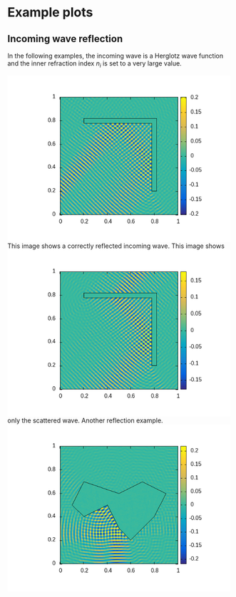 # Example plots

## Incoming wave reflection

In the following examples, the incoming wave is a Herglotz wave function and the inner refraction index $n_i$ is set to a very large value.

<img align='left' width='500' src='scattered+incoming.gif'>
This image shows a correctly reflected incoming wave.

<img align='left' width='500' src='scattered.gif'>
This image shows only the scattered wave.

<img align='left' width='500' src='scattered+incoming_2.gif'>
Another reflection example.
